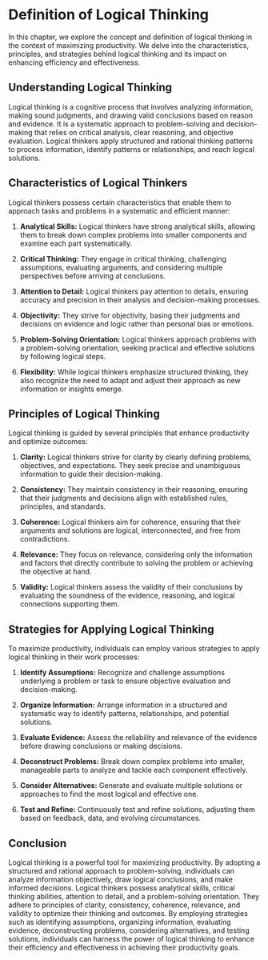 Definition of Logical Thinking
=========================================

In this chapter, we explore the concept and definition of logical thinking in the context of maximizing productivity. We delve into the characteristics, principles, and strategies behind logical thinking and its impact on enhancing efficiency and effectiveness.

**Understanding Logical Thinking**
----------------------------------

Logical thinking is a cognitive process that involves analyzing information, making sound judgments, and drawing valid conclusions based on reason and evidence. It is a systematic approach to problem-solving and decision-making that relies on critical analysis, clear reasoning, and objective evaluation. Logical thinkers apply structured and rational thinking patterns to process information, identify patterns or relationships, and reach logical solutions.

**Characteristics of Logical Thinkers**
---------------------------------------

Logical thinkers possess certain characteristics that enable them to approach tasks and problems in a systematic and efficient manner:

1. **Analytical Skills:** Logical thinkers have strong analytical skills, allowing them to break down complex problems into smaller components and examine each part systematically.

2. **Critical Thinking:** They engage in critical thinking, challenging assumptions, evaluating arguments, and considering multiple perspectives before arriving at conclusions.

3. **Attention to Detail:** Logical thinkers pay attention to details, ensuring accuracy and precision in their analysis and decision-making processes.

4. **Objectivity:** They strive for objectivity, basing their judgments and decisions on evidence and logic rather than personal bias or emotions.

5. **Problem-Solving Orientation:** Logical thinkers approach problems with a problem-solving orientation, seeking practical and effective solutions by following logical steps.

6. **Flexibility:** While logical thinkers emphasize structured thinking, they also recognize the need to adapt and adjust their approach as new information or insights emerge.

**Principles of Logical Thinking**
----------------------------------

Logical thinking is guided by several principles that enhance productivity and optimize outcomes:

1. **Clarity:** Logical thinkers strive for clarity by clearly defining problems, objectives, and expectations. They seek precise and unambiguous information to guide their decision-making.

2. **Consistency:** They maintain consistency in their reasoning, ensuring that their judgments and decisions align with established rules, principles, and standards.

3. **Coherence:** Logical thinkers aim for coherence, ensuring that their arguments and solutions are logical, interconnected, and free from contradictions.

4. **Relevance:** They focus on relevance, considering only the information and factors that directly contribute to solving the problem or achieving the objective at hand.

5. **Validity:** Logical thinkers assess the validity of their conclusions by evaluating the soundness of the evidence, reasoning, and logical connections supporting them.

**Strategies for Applying Logical Thinking**
--------------------------------------------

To maximize productivity, individuals can employ various strategies to apply logical thinking in their work processes:

1. **Identify Assumptions:** Recognize and challenge assumptions underlying a problem or task to ensure objective evaluation and decision-making.

2. **Organize Information:** Arrange information in a structured and systematic way to identify patterns, relationships, and potential solutions.

3. **Evaluate Evidence:** Assess the reliability and relevance of the evidence before drawing conclusions or making decisions.

4. **Deconstruct Problems:** Break down complex problems into smaller, manageable parts to analyze and tackle each component effectively.

5. **Consider Alternatives:** Generate and evaluate multiple solutions or approaches to find the most logical and effective one.

6. **Test and Refine:** Continuously test and refine solutions, adjusting them based on feedback, data, and evolving circumstances.

Conclusion
----------

Logical thinking is a powerful tool for maximizing productivity. By adopting a structured and rational approach to problem-solving, individuals can analyze information objectively, draw logical conclusions, and make informed decisions. Logical thinkers possess analytical skills, critical thinking abilities, attention to detail, and a problem-solving orientation. They adhere to principles of clarity, consistency, coherence, relevance, and validity to optimize their thinking and outcomes. By employing strategies such as identifying assumptions, organizing information, evaluating evidence, deconstructing problems, considering alternatives, and testing solutions, individuals can harness the power of logical thinking to enhance their efficiency and effectiveness in achieving their productivity goals.
